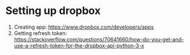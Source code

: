 # Setting up dropbox

1. Creating app: https://www.dropbox.com/developers/apps
2. Getting refresh token: https://stackoverflow.com/questions/70641660/how-do-you-get-and-use-a-refresh-token-for-the-dropbox-api-python-3-x
